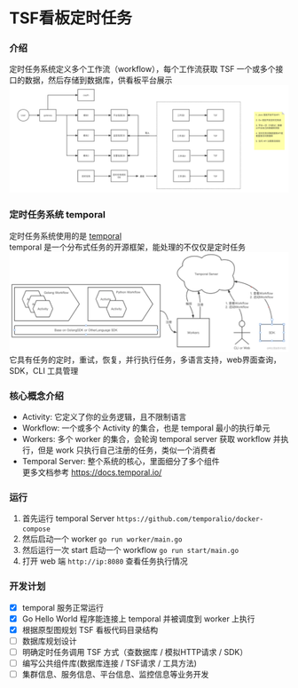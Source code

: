 # TSF看板定时任务
### 介绍
定时任务系统定义多个工作流（workflow），每个工作流获取 TSF 一个或多个接口的数据，然后存储到数据库，供看板平台展示
![](doc/img/overview.png)

### 定时任务系统 temporal
定时任务系统使用的是 [temporal](https://github.com/temporalio/temporal)  
temporal 是一个分布式任务的开源框架，能处理的不仅仅是定时任务  
![](doc/img/temporal-overview.png)
它具有任务的定时，重试，恢复，并行执行任务，多语言支持，web界面查询，SDK，CLI 工具管理  

### 核心概念介绍
+ Activity: 它定义了你的业务逻辑，且不限制语言
+ Workflow: 一个或多个 Activity 的集合，也是 temporal 最小的执行单元
+ Workers: 多个 worker 的集合，会轮询 temporal server 获取 workflow 并执行，但是 work 只执行自己注册的任务，类似一个消费者
+ Temporal Server: 整个系统的核心，里面细分了多个组件  
更多文档参考 https://docs.temporal.io/

### 运行
1. 首先运行 temporal Server `https://github.com/temporalio/docker-compose`
2. 然后启动一个 worker `go run worker/main.go`
3. 然后运行一次 start 启动一个 workflow `go run start/main.go`
4. 打开 web 端 `http://ip:8080` 查看任务执行情况

### 开发计划
- [x] temporal 服务正常运行
- [x] Go Hello World 程序能连接上 temporal 并被调度到 worker 上执行
- [x] 根据原型图规划 TSF 看板代码目录结构
- [ ] 数据库规划设计
- [ ] 明确定时任务调用 TSF 方式（查数据库 / 模拟HTTP请求 / SDK）
- [ ] 编写公共组件库(数据库连接 / TSF请求 / 工具方法)
- [ ] 集群信息、服务信息、平台信息、监控信息等业务开发
